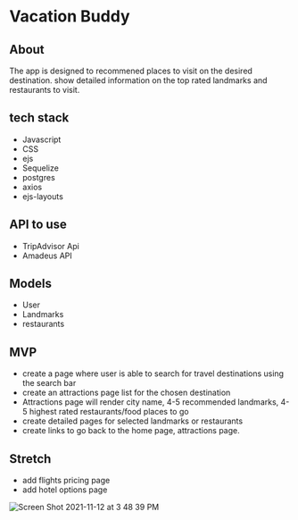 # Vacation Buddy

## About
The app is designed to recommened places to visit on the desired destination.
show detailed information on the top rated landmarks and restaurants to visit.

## tech stack
+ Javascript
+ CSS
+ ejs
+ Sequelize
+ postgres
+ axios
+ ejs-layouts

## API to use
+ TripAdvisor Api
+ Amadeus API


## Models
+ User 
+ Landmarks
+ restaurants


## MVP
+ create a page where  user is able to search for travel destinations using the search bar 
+ create an attractions page list for the chosen destination
+ Attractions page will render city name, 4-5 recommended landmarks, 4-5 highest rated restaurants/food places to go
+ create detailed pages for selected landmarks or restaurants 
+ create links to go back to the  home page, attractions page.

## Stretch
+ add flights pricing page
+ add hotel options page 

![Screen Shot 2021-11-12 at 3 48 39 PM](https://user-images.githubusercontent.com/22379194/141532749-3ee6810a-7812-401e-bd02-5081f98874fe.png)
